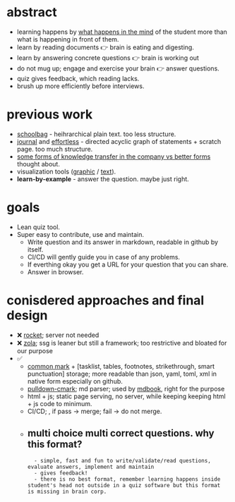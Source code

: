 # abstract
- learning happens by [what happens in the mind](https://youtu.be/rhgwIhB58PA) of the student more than what is happening in front of them.
- learn by reading documents :point_right: brain is eating and digesting.
- learn by answering concrete questions :point_right: brain is working out
- do not mug up; engage and exercise your brain :point_right: answer questions.
- quiz gives feedback, which reading lacks.
- brush up more efficiently before interviews.

# previous work
- [schoolbag](https://github.com/yashsriram/compost/tree/master/SchoolBag) - heihrarchical plain text. too less structure.
- [journal](https://github.com/yashsriram/effortless/tree/master/deprecated) and [effortless](https://github.com/yashsriram/effortless) - directed acyclic graph of statements + scratch page. too much structure.
- [some forms of knowledge transfer in the company vs better forms](https://user-images.githubusercontent.com/18350119/177690705-90c4a402-9234-4daf-82b6-38e8867b444e.png) thought about.
- visualization tools ([graphic](https://user-images.githubusercontent.com/18350119/177690941-96514084-1b95-4462-95bf-45228022fc53.png) / [text](https://user-images.githubusercontent.com/18350119/177690944-e9c2f2b3-fb56-4613-a72b-f5fd0d1e235a.png)).
- __learn-by-example__ - answer the question. maybe just right.

# goals
- Lean quiz tool.
- Super easy to contribute, use and maintain.
    - Write question and its answer in markdown, readable in github by itself.
    - CI/CD will gently guide you in case of any problems.
    - If everthing okay you get a URL for your question that you can share.
    - Answer in browser.

# conisdered approaches and final design
- ❌ [rocket](https://rocket.rs/); server not needed
- ❌ [zola](https://www.getzola.org/); ssg is leaner but still a framework; too restrictive and bloated for our purpose
- ✅
    - [common mark](https://commonmark.org/) + [tasklist, tables, footnotes, strikethrough, smart punctuation] storage; more readable than json, yaml, toml, xml in native form especially on github.
    - [pulldown-cmark](https://github.com/raphlinus/pulldown-cmark); md parser; used by [mdbook](https://rust-lang.github.io/mdBook/), right for the purpose
    - html + js; static page serving, no server, while keeping keeping html + js code to minimum.
    - CI/CD; , if pass -> merge; fail -> do not merge.
    - multi choice multi correct questions. why this format?
        - 
            - simple, fast and fun to write/validate/read questions, evaluate answers, implement and maintain
            - gives feedback!
            - there is no best format, remember learning happens inside student's head not outside in a quiz software but this format is missing in brain corp.
